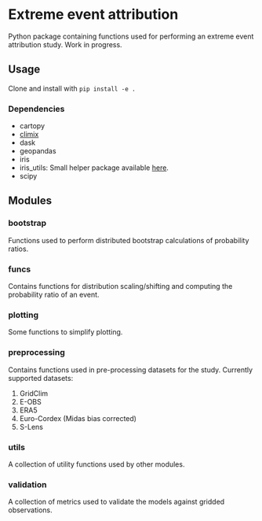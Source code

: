 # Extreme event attribution
Python package containing functions used for performing an extreme event attribution study.
Work in progress.

## Usage
Clone and install with `pip install -e .`

### Dependencies
- cartopy
- [climix](https://git.smhi.se/climix/climix)
- dask
- geopandas
- iris
- iris_utils: Small helper package available [here](https://github.com/Holmgren825/iris_utils).
- scipy

## Modules

### bootstrap
Functions used to perform distributed bootstrap calculations of probability ratios.

### funcs
Contains functions for distribution scaling/shifting and computing the probability ratio of an event.

### plotting
Some functions to simplify plotting.

### preprocessing
Contains functions used in pre-processing datasets for the study. Currently supported datasets:
  1. GridClim
  2. E-OBS
  3. ERA5
  4. Euro-Cordex (Midas bias corrected)
  5. S-Lens

### utils
A collection of utility functions used by other modules.

### validation
A collection of metrics used to validate the models against gridded observations.
